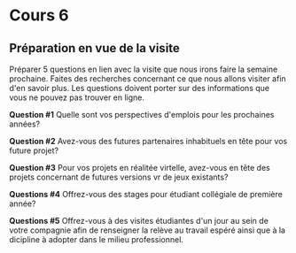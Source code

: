 # Cours 6
## Préparation en vue de la visite
Préparer 5 questions en lien avec la visite que nous irons faire la semaine prochaine. Faites des recherches concernant ce que nous allons visiter afin d'en savoir plus. Les questions doivent porter sur des informations que vous ne pouvez pas trouver en ligne.

**Question #1**
Quelle sont vos perspectives d'emplois pour les prochaines années?

**Question #2**
Avez-vous des futures partenaires inhabituels en tête pour vos future projet?

**Question #3**
Pour vos projets en réalitée virtelle, avez-vous en tête des projets concernant de futures versions vr de jeux existants?

**Questions #4**
Offrez-vous des stages pour étudiant collégiale de première année?

**Questions #5**
Offrez-vous à des visites étudiantes d'un jour au sein de votre compagnie afin de renseigner la relève au travail espéré ainsi que à la dicipline à adopter dans le milieu professionnel.
